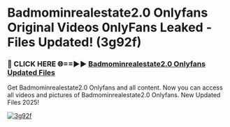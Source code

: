 # Badmominrealestate2.0 Onlyfans Original Videos 0nlyFans Leaked - Files Updated! (3g92f)

<h3>🔴 CLICK HERE 🌐==►► <a href="https://tinyurl.com/ehrbuxhb" rel="nofollow">Badmominrealestate2.0 Onlyfans Updated Files</a></h3>

Get Badmominrealestate2.0 Onlyfans and all content. Now you can access all videos and pictures of Badmominrealestate2.0 Onlyfans. New Updated Files 2025!

[![3g92f](https://i.imgur.com/lVYEuWS.gif)](https://tinyurl.com/ehrbuxhb)
